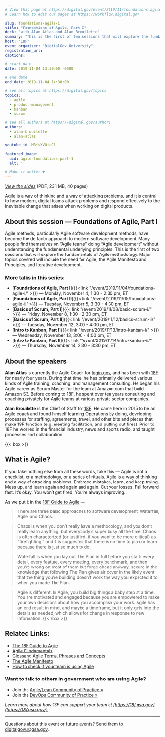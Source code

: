 ```yaml
---
# View this page at https://digital.gov/event/2019/11/foundations-agile-part-i
# Learn how to edit our pages at https://workflow.digital.gov

slug: foundations-agile-i
title: "Foundations of Agile, Part I"
deck: "with Alan Atlas and Alan Brouilette"
summary: "This is the first of two sessions that will explore the fundamentals of the Agile methodology."
host: "18F"
event_organizer: "DigitalGov University"
registration_url: 
captions: 

# start date
date: 2019-11-04 13:30:00 -0500

# end date
end_date: 2019-11-04 14:30:00

# see all topics at https://digital.gov/topics
topics: 
  - agile
  - product-management
  - kanban
  - scrum

# see all authors at https://digital.gov/authors
authors: 
  - alan-brouilette
  - alan-atlas

youtube_id: MRfsXVOicC8

featured_image:
  uid: agile-foundations-part-1
  alt: ''
  
# Make it better ♥
---
```



_[View the slides](https://digital.gov/pdf/Foundations-of-Agile-Part-I.pdf)_ (PDF, 23.1 MB, 40 pages)

Agile is a way of thinking and a way of attacking problems, and it is central to how modern, digital teams attack problems and respond effectively to the inevitable change that arises when working on digital products. 

## About this session — Foundations of Agile, Part I

Agile methods, particularly Agile software development methods, have become the de facto approach to modern software development. Many people find themselves on “Agile teams” doing “Agile development” without understanding the fundamental underlying principles. This is the first of two sessions that will explore the fundamentals of Agile methodology. Major topics covered will include the need for Agile, the Agile Manifesto and Principles, and Iterative development. 

### More talks in this series:

- [**Foundations of Agile, Part I**]({{< link "/event/2019/11/04/foundations-agile-i/" >}}) — Monday, November 4, 1:30 - 2:30 pm, ET 
- [**Foundations of Agile, Part II**]({{< link "/event/2019/11/05/foundations-agile-ii" >}}) — Tuesday, November 5, 3:30 - 4:30 pm, ET 
- [**Basics of Scrum, Part I**]({{< link "/event/2019/11/08/basic-scrum-i/" >}}) — Friday, November 8, 1:30 - 2:30 pm, ET 
- [**Basics of Scrum, Part II**]({{< link "/event/2019/11/12/basics-scrum-ii/" >}}) — Tuesday, November 12, 3:00 - 4:00 pm, ET 
- [**Intro to Kanban, Part I**]({{< link "/event/2019/11/13/intro-kanban-i/" >}}) — Wednesday, November 13, 3:00 - 4:00 pm, ET 
- [**Intro to Kanban, Part II**]({{< link "/event/2019/11/14/intro-kanban-ii/" >}}) — Thursday, November 14, 2:30 - 3:30 pm, ET

## About the speakers

**Alan Atlas** is currently the Agile Coach for [login.gov](https://login.gov), and has been with [18F](https://18f.gsa.gov) for nearly four years. During that time, he has primarily delivered various kinds of Agile training, coaching, and management consulting. He began his Agile career as Scrum Master for the team at Amazon.com that build Amazon S3. Before coming to 18F, he spent over ten years consulting and coaching privately for Agile teams at various private sector companies. 

**Alan Brouilette** is the Chief of Staff for [18F](https://www.18f.gov). He came here in 2015 to be an Agile coach and found himself learning Operations by doing, developing processes for staffing, agreements, travel, and other bits and pieces that make 18F function (e.g. meeting facilitation, and putting out fires). Prior to 18F he worked in the financial industry, news and sports radio, and taught processes and collaboration. 

{{< box >}}
## What is Agile?

If you take nothing else from all these words, take this — Agile is not a checklist, or a methodology, or a series of rituals. Agile is a way of thinking and a way of attacking problems. Embrace mistakes, learn, and keep trying. Mess up, and learn again and again and again. Cut your losses. Fail forward fast. It’s okay. You won’t get fired. You’re always improving.

As we put it in the [18F Guide to Agile](https://agile.18f.gov/modern-software-product-development/) —  

> There are three basic approaches to software development: Waterfall, Agile, and Chaos. 

> Chaos is when you don’t really have a methodology, and you don’t really learn anything, but everybody’s super busy all the time. Chaos is often characterized (or justified, if you want to be more critical) as “firefighting,” and it is suggested that there is no time to plan or learn because there is just so much to do. 

> Waterfall is when you lay out The Plan in full before you start: every detail, every feature, every meeting, every benchmark, and then you’re wrong on most of them but forge ahead anyway, secure in the knowledge that following The Plan gives air cover in the likely event that the thing you’re building doesn’t work the way you expected it to when you made The Plan. 

> Agile is different. In Agile, you build big things a baby step at a time. You are motivated and engaged because you are empowered to make your own decisions about how you accomplish your work. Agile has an end result in mind, and maybe a timeframe, but it only gets into the details as needed, which allows for change in response to new information. 
{{< /box >}}

## Related Links: 

- [The 18F Guide to Agile](https://agile.18f.gov/)
- [Agile Fundamentals](https://agile.18f.gov/agile-fundamentals/)
- [Glossary: Agile Terms, Phrases and Concepts](https://agile.18f.gov/agile-lexicon/)
- [The Agile Manifesto](http://agilemanifesto.org/)
- [How to check if your team is using Agile](https://18f.gsa.gov/2015/12/29/is-your-project-using-agilefall/)

### Want to talk to others in government who are using Agile?

- Join the [Agile/Lean Community of Practice »](https://digital.gov/communities/agile-lean/)
- Join the [DevOps Community of Practice »](https://digital.gov/communities/devops/)

_Learn more about how 18F can support your team at [https://18f.gsa.gov](https://18f.gsa.gov/)_

---

Questions about this event or future events? Send them to [digitalgovu@gsa.gov](mailto:digitalgovu@gsa.gov). 
